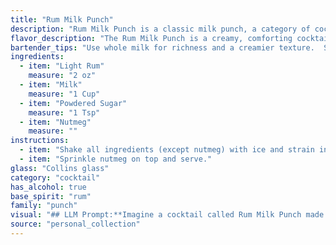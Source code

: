 ```yaml
---
title: "Rum Milk Punch"
description: "Rum Milk Punch is a classic milk punch, a category of cocktails that originated in the Caribbean.  The sweet, creamy combination of rum, milk, and spices like nutmeg was a popular drink among sailors and plantation workers. "
flavor_description: "The Rum Milk Punch is a creamy, comforting cocktail with a delightful balance of sweet and savory. The light rum provides a subtle, mellow sweetness that complements the smooth, velvety texture of the milk. Powdered sugar adds a touch of richness, while nutmeg adds a warm, spicy aroma and flavor. The overall taste is reminiscent of a spiced milk shake, with a lingering hint of rum on the finish. "
bartender_tips: "Use whole milk for richness and a creamier texture.  Shake vigorously with ice to chill and emulsify the ingredients.  Don't over-sweeten, taste as you go, and adjust powdered sugar accordingly.  Grate fresh nutmeg for the best aroma, but a pinch of pre-ground will do in a pinch!  Serve immediately for optimal enjoyment. "
ingredients:
  - item: "Light Rum"
    measure: "2 oz"
  - item: "Milk"
    measure: "1 Cup"
  - item: "Powdered Sugar"
    measure: "1 Tsp"
  - item: "Nutmeg"
    measure: ""
instructions:
  - item: "Shake all ingredients (except nutmeg) with ice and strain into a collins glass."
  - item: "Sprinkle nutmeg on top and serve."
glass: "Collins glass"
category: "cocktail"
has_alcohol: true
base_spirit: "rum"
family: "punch"
visual: "## LLM Prompt:**Imagine a cocktail called Rum Milk Punch made with light rum, milk, powdered sugar, and nutmeg.  Describe its appearance in detail, focusing on color, texture, and any visual details.** **Consider these aspects:*** **Color:** Is it a pale cream color, or does the rum add a slight amber hue? Does the milk seem cloudy or translucent? * **Texture:** Is it creamy and smooth, or does it have a slight grainy texture from the powdered sugar?  Does it foam or have a layer of froth?* **Visual Details:**  Is there a dusting of nutmeg on top?  Do you see any streaks of rum or milk swirling together? Does the light catch any subtle shimmer or reflections from the ingredients?**Describe the Rum Milk Punch as if you were presenting it to someone who has never seen it before.** "
source: "personal_collection"
---
```


